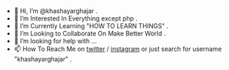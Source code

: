 - 👋 Hi, I’m @khashayarghajar .
- 👀 I’m Interested In Everything except php .
- 🌱 I’m Currently Learning "HOW TO LEARN THINGS" .
- 💞️ I’m Looking to Collaborate On Make Better World .
- 🤝 I’m looking for help with ...
- 📫 How To Reach Me on [twitter](https://twitter.com/khashayarghajar) / [instagram](https://www.instagram.com/khashayarghajar) or just search for username "khashayarghajar" .

<!---
khashayarghajar/khashayarghajar is a ✨ special ✨ repository because its `README.md` (this file) appears on your GitHub profile.
You can click the Preview link to take a look at your changes.
--->
